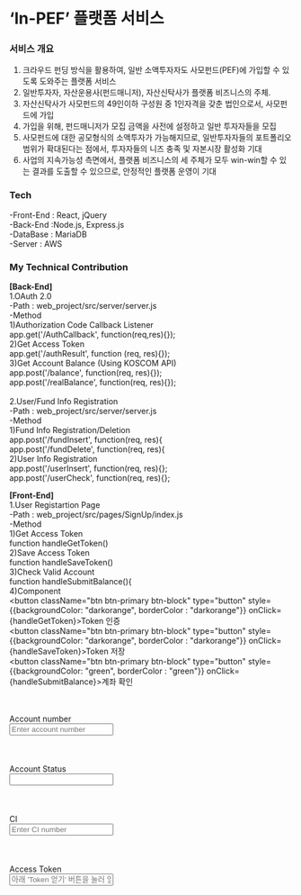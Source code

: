 # ‘In-PEF’ 플랫폼 서비스

### 서비스 개요

1. 크라우드 펀딩 방식을 활용하여, 일반 소액투자자도 사모펀드(PEF)에 가입할 수 있도록 도와주는 플랫폼 서비스
2. 일반투자자, 자산운용사(펀드매니저), 자산신탁사가 플랫폼 비즈니스의 주체.
3. 자산신탁사가 사모펀드의 49인이하 구성원 중 1인자격을 갖춘 법인으로서, 사모펀드에 가입
4. 가입을 위해, 펀드매니저가 모집 금액을 사전에 설정하고 일반 투자자들을 모집
5. 사모펀드에 대한 공모형식의 소액투자가 가능해지므로, 일반투자자들의 포트폴리오 범위가 확대된다는 점에서, 투자자들의 니즈 충족 및 자본시장 활성화 기대
6. 사업의 지속가능성 측면에서, 플랫폼 비즈니스의 세 주체가 모두 win-win할 수 있는 결과를 도출할 수 있으므로, 안정적인 플랫폼 운영이 기대


### Tech
-Front-End : React, jQuery <br>
-Back-End :Node.js, Express.js <br>
-DataBase : MariaDB <br>
-Server : AWS <br>


### My Technical Contribution
<b>[Back-End]</b><br>
1.OAuth 2.0 <br>
-Path : web_project/src/server/server.js <br>
-Method <br>
1)Authorization Code Callback Listener <br>
  app.get('/AuthCallback', function(req,res){});  <br>
2)Get Access Token  <br>
  app.get('/authResult', function (req, res){}); <br>
3)Get Account Balance (Using KOSCOM API)  <br>
  app.post('/balance', function(req, res){});  <br>
  app.post('/realBalance', function(req, res){});  <br>
 <br>
2.User/Fund Info Registration <br>
-Path : web_project/src/server/server.js  <br>
-Method  <br>
 1)Fund Info Registration/Deletion  <br>
  app.post('/fundInsert', function(req, res){  <br>
  app.post('/fundDelete', function(req, res){  <br>
 2)User Info Registration <br>
  app.post('/userInsert', function(req, res){}; <br>
  app.post('/userCheck', function(req, res){}; <br>

<b>[Front-End]</b><br>
1.User Registartion Page <br>
-Path : web_project/src/pages/SignUp/index.js <br>
-Method <br>
1)Get Access Token <br>
  function handleGetToken() <br>
2)Save Access Token <br>
  function handleSaveToken() <br>
3)Check Valid Account <br>
  function handleSubmitBalance(){ <br>
4)Component <br>
  <button className="btn btn-primary btn-block" type="button" style={{backgroundColor: "darkorange", borderColor : "darkorange"}} onClick={handleGetToken}>Token 인증</button> <br>
  <button className="btn btn-primary btn-block" type="button" style={{backgroundColor: "darkorange", borderColor : "darkorange"}} onClick={handleSaveToken}>Token 저장</button> <br>
  <button className="btn btn-primary btn-block" type="button" style={{backgroundColor: "green", borderColor : "green"}} onClick={handleSubmitBalance}>계좌 확인</button> <br>
 <br>
  <div className="form-group"> <br>
  <label>Account number</label> <br>
  <input id = "inputAccount" className="form-control" placeholder="Enter account number" onChange={handleSubmitAccountNumber} /> <br>
  </div> <br>
 <br>
  <div className="form-group"> <br>
  <label>Account Status</label> <br>
  <input id = "bankStatus" className="form-control" defaultValue="미확인" readOnly="readOnly" onChange={''} /> <br>
  </div> <br>
 <br>
  <div className="form-group"> <br>
  <label>CI</label> <br>
  <input id = "inputCi" className="form-control" placeholder="Enter CI number" onChange={handleSubmitCI} /> <br>
  </div> <br>
 <br>
<div className="form-group"> <br>
<label>Access Token</label> <br>
<input id = "inputToken" className="form-control" placeholder="아래 'Token 얻기' 버튼을 눌러 얻으십시오." readOnly="readOnly" onChange={''} /> <br>
</div> <br>
